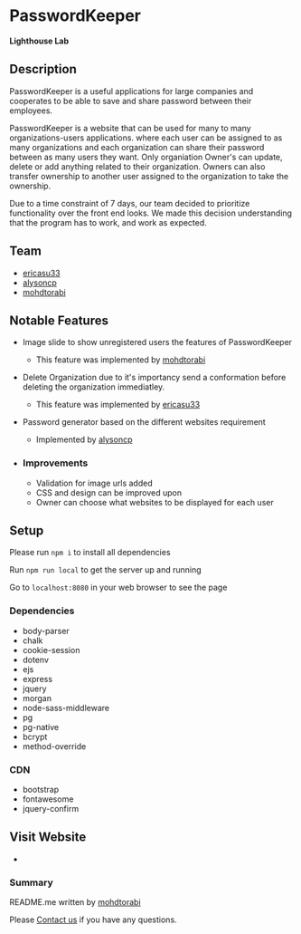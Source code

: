 # PasswordKeeper

**Lighthouse Lab**

## Description

PasswordKeeper is a useful applications for large companies and cooperates to be able to save and share password between their employees.

PasswordKeeper is a website that can be used for many to many organizations-users applications. where each user can be assigned to as many organizations and each organization can share their password between as many users they want. Only organiation Owner's can  update, delete or add anything related to their organization. Owners can also transfer ownership to another user assigned to the organization to take the ownership.

Due to a time constraint of 7 days, our team decided to prioritize functionality over the front end looks. We made this decision understanding that the program has to work, and work as expected.

## Team

- [ericasu33](https://github.com/ericasu33)
- [alysoncp](https://github.com/alysoncp)
- [mohdtorabi](https://github.com/mohdtorabi)

## Notable Features

- Image slide to show unregistered users the features of PasswordKeeper

  - This feature was implemented by [mohdtorabi](https://github.com/mohdtorabi)

- Delete Organization due to it's importancy send a conformation before deleting the organization immediatley.

  - This feature was implemented by [ericasu33](https://github.com/ericasu33)

- Password generator based on the different websites requirement

  - Implemented by [alysoncp](https://github.com/alysoncp)

- ### Improvements

  - Validation for image urls added
  - CSS and design can be improved upon
  - Owner can choose what websites to be displayed for each user

## Setup

Please run `npm i` to install all dependencies

Run `npm run local` to get the server up and running

Go to `localhost:8080` in your web browser to see the page

### Dependencies

- body-parser
- chalk
- cookie-session
- dotenv
- ejs
- express
- jquery
- morgan
- node-sass-middleware
- pg
- pg-native
- bcrypt
- method-override

### CDN

- bootstrap
- fontawesome
- jquery-confirm 


## Visit Website 

- 

### Summary

README.me written by [mohdtorabi](https://github.com/mohdtorabi)

Please [Contact us](#team) if you have any questions.
